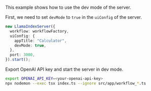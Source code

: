 This example shows how to use the dev mode of the server.

First, we need to set `devMode` to `true` in the `uiConfig` of the server.

```ts
new LlamaIndexServer({
  workflow: workflowFactory,
  uiConfig: {
    appTitle: "Calculator",
    devMode: true,
  },
  port: 3000,
}).start();
```

Export OpenAI API key and start the server in dev mode.

```bash
export OPENAI_API_KEY=<your-openai-api-key>
npx nodemon --exec tsx index.ts --ignore src/app/workflow_*.ts
```
